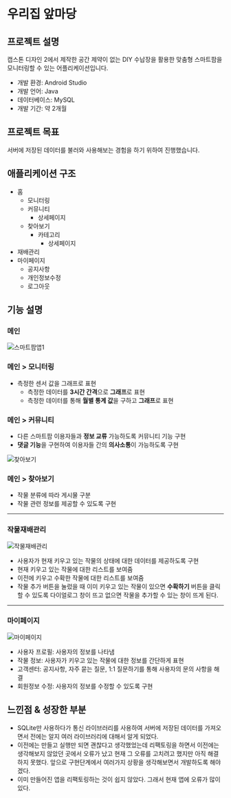 # 우리집 앞마당

## 프로젝트 설명
캡스톤 디자인 2에서 제작한 공간 제약이 없는 DIY 수납장을 활용한 맞춤형 스마트팜을 모니터링할 수 있는 어플리케이션입니다. 

- 개발 환경: Android Studio
- 개발 언어: Java
- 데이터베이스: MySQL
- 개발 기간: 약 2개월

## 프로젝트 목표
서버에 저장된 데이터를 불러와 사용해보는 경험을 하기 위하여 진행했습니다.

## 애플리케이션 구조
- 홈
  - 모니터링
  - 커뮤니티
    - 상세페이지
  - 찾아보기
    - 카테고리
      - 상세페이지
- 재배관리
- 마이페이지
  - 공지사항
  - 개인정보수정
  - 로그아웃

## 기능 설명
### 메인
![스마트팜앱1](https://user-images.githubusercontent.com/37447282/157780811-796c0e8e-9f68-4e25-9ed6-5d2549a86ff9.png)
### 메인 > 모니터링
- 측정한 센서 값을 그래프로 표현
  - 측정한 데이터를 **3시간 간격**으로 **그래프**로 표현
  - 측정한 데이터를 통해 **월별 통계 값**을 구하고 **그래프**로 표현

### 메인 > 커뮤니티
- 다른 스마트팜 이용자들과 **정보 교류** 가능하도록 커뮤니티 기능 구현
- **댓글 기능**을 구현하여 이용자들 간의 **의사소통**이 가능하도록 구현


![찾아보기](https://user-images.githubusercontent.com/37447282/163739149-f1684c04-c059-4afe-9cf2-6975166161a8.png)
### 메인 > 찾아보기
- 작물 분류에 따라 게시물 구분
- 작물 관련 정보를 제공할 수 있도록 구현

---

### 작물재배관리

![작물재배관리](https://user-images.githubusercontent.com/37447282/163743702-8581528c-8a89-4adf-b14a-7fd2a3ffa05d.png)

- 사용자가 현재 키우고 있는 작물의 상태에 대한 데이터를 제공하도록 구현
- 현재 키우고 있는 작물에 대한 리스트를 보여줌
- 이전에 키우고 수확한 작물에 대한 리스트를 보여줌
- 작물 추가 버튼을 눌렀을 때 이미 키우고 있는 작물이 있으면 **수확하기** 버튼을 클릭할 수 있도록 다이얼로그 창이 뜨고 없으면 작물을 추가할 수 있는 창이 뜨게 된다.

---

### 마이페이지

![마이페이지](https://user-images.githubusercontent.com/37447282/163739816-ddfaf24c-6da1-485a-b9e8-026b27e45737.png)
- 사용자 프로필: 사용자의 정보를 나타냄
- 작물 정보: 사용자가 키우고 있는 작물에 대한 정보를 간단하게 표현
- 고객센터: 공지사항, 자주 묻는 질문, 1:1 질문하기를 통해 사용자의 문의 사항을 해결
- 회원정보 수정: 사용자의 정보를 수정할 수 있도록 구현 


## 느낀점 & 성장한 부분
- SQLite만 사용하다가 통신 라이브러리를 사용하여 서버에 저장된 데이터를 가져오면서 전에는 알지  여러 라이브러리에 대해서 알게 되었다.
- 이전에는 만들고 실행만 되면 괜찮다고 생각했었는데 리팩토링을 하면서 이전에는 생각해보지 않았던 곳에서 오류가 났고 현재 그 오류를 고치려고 했지만 아직 해결하지 못했다.
앞으로 구현단계에서 여러가지 상황을 생각해보면서 개발하도록 해야겠다. 
- 이미 만들어진 앱을 리팩토링하는 것이 쉽지 않았다. 그래서 현재 앱에 오류가 많이 있다.



